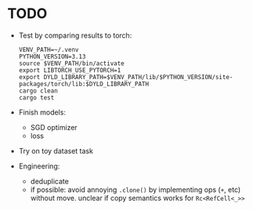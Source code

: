 # TODO

- Test by comparing results to torch:
    ```shell
    VENV_PATH=~/.venv
    PYTHON_VERSION=3.13
    source $VENV_PATH/bin/activate
    export LIBTORCH_USE_PYTORCH=1
    export DYLD_LIBRARY_PATH=$VENV_PATH/lib/$PYTHON_VERSION/site-packages/torch/lib:$DYLD_LIBRARY_PATH
    cargo clean
    cargo test
    ```

- Finish models:
    - SGD optimizer
    - loss
- Try on toy dataset task

- Engineering:
    - deduplicate
    - if possible: avoid annoying `.clone()` by implementing ops (`+`, etc) without move. unclear if copy semantics works for `Rc<RefCell<_>>`

